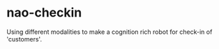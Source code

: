 # nao-checkin
Using different modalities to make a cognition rich robot for check-in of 'customers'.

